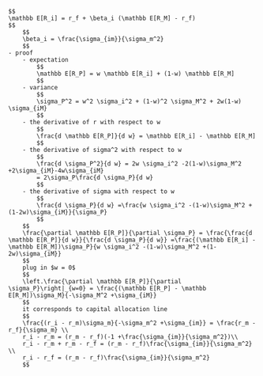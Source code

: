 
    $$
    \mathbb E[R_i] = r_f + \beta_i (\mathbb E[R_M] - r_f)
    $$
        $$
        \beta_i = \frac{\sigma_{im}}{\sigma_m^2}
        $$
    - proof
        - expectation
            $$
            \mathbb E[R_P] = w \mathbb E[R_i] + (1-w) \mathbb E[R_M]
            $$
        - variance
            $$
            \sigma_P^2 = w^2 \sigma_i^2 + (1-w)^2 \sigma_M^2 + 2w(1-w) \sigma_{iM}
            $$
        - the derivative of r with respect to w
            $$
            \frac{d \mathbb E[R_P]}{d w} = \mathbb E[R_i] - \mathbb E[R_M]
            $$
        - the derivative of sigma^2 with respect to w
            $$
            \frac{d \sigma_P^2}{d w} = 2w \sigma_i^2 -2(1-w)\sigma_M^2 +2\sigma_{iM}-4w\sigma_{iM}
            = 2\sigma_P\frac{d \sigma_P}{d w}
            $$
        - the derivative of sigma with respect to w
            $$
            \frac{d \sigma_P}{d w} =\frac{w \sigma_i^2 -(1-w)\sigma_M^2 +(1-2w)\sigma_{iM}}{\sigma_P}
            $$
        $$
        \frac{\partial \mathbb E[R_P]}{\partial \sigma_P} = \frac{\frac{d \mathbb E[R_P]}{d w}}{\frac{d \sigma_P}{d w}} =\frac{(\mathbb E[R_i] - \mathbb E[R_M])\sigma_P}{w \sigma_i^2 -(1-w)\sigma_M^2 +(1-2w)\sigma_{iM}}
        $$
        plug in $w = 0$ 
        $$
        \left.\frac{\partial \mathbb E[R_P]}{\partial \sigma_P}\right|_{w=0} = \frac{(\mathbb E[R_P] - \mathbb E[R_M])\sigma_M}{-\sigma_M^2 +\sigma_{iM}}
        $$
        it corresponds to capital allocation line 
        $$
        \frac{(r_i - r_m)\sigma_m}{-\sigma_m^2 +\sigma_{im}} = \frac{r_m - r_f}{\sigma_m} \\
        r_i - r_m = (r_m - r_f)(-1 +\frac{\sigma_{im}}{\sigma_m^2})\\
        r_i - r_m + r_m - r_f = (r_m - r_f)\frac{\sigma_{im}}{\sigma_m^2} \\
        r_i - r_f = (r_m - r_f)\frac{\sigma_{im}}{\sigma_m^2} 
        $$